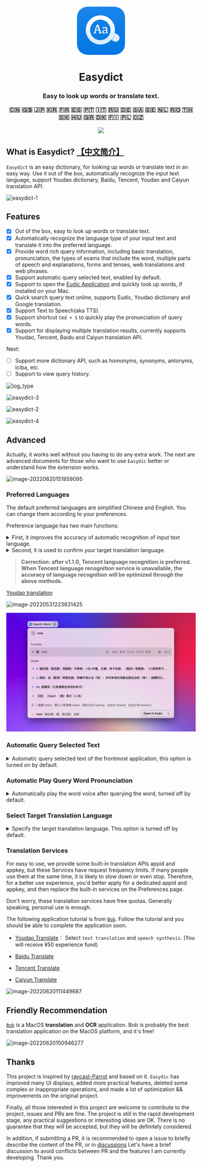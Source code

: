 <p align="center">
  <img src="assets/eudic-icon.png" height="128">
  <h1 align="center">Easydict</h1>
  <h3 align="center"> Easy to look up words or translate text.</p>
<p align="center">🇨🇳 🇬🇧 🇯🇵 🇰🇷 🇫🇷 🇪🇸 🇵🇹 🇮🇹 🇷🇺 🇩🇪 🇸🇦 🇸🇪 🇳🇱 🇷🇴 🇹🇭 🇸🇰 🇭🇺 🇬🇷 🇩🇰 🇫🇮 🇵🇱 🇨🇿</p>
</p>

<a title="Install Easy Dictionary Raycast Extension" href="https://www.raycast.com/isfeng/easydict#install">
    <img height="64" style="height: 64px" src="https://assets.raycast.com/isfeng/easydict/install_button@2x.png">
</a>

## What is Easydict? [【中文简介】](https://github.com/tisfeng/Raycast-Easydict/wiki)

`Easydict` is an easy dictionary, for looking up words or translate text in an easy way. Use it out of the box, automatically recognize the input text language, support Youdao dictionary, Baidu, Tencent, Youdao and Caiyun translation API.

![easydict-1](https://cdn.jsdelivr.net/gh/tisfeng/ImageBed@main/uPic/easydict-1.png)

## Features

- [x] Out of the box, easy to look up words or translate text.
- [x] Automatically recognize the language type of your input text and translate it into the preferred language.
- [x] Provide word rich query information, including basic translation, pronunciation, the types of exams that include the word, multiple parts of speech and explanations, forms and tenses, web translations and web phrases.
- [x] Support automatic query selected text, enabled by default.
- [x] Support to open the [Eudic Application](https://www.eudic.net/v4/en/app/eudic) and quickly look up words, if installed on your Mac.
- [x] Quick search query text online, supports Eudic, Youdao dictionary and Google translation.
- [x] Support Text to Speech(aka TTS).
- [x] Support shortcut `Cmd + S` to quickly play the pronunciation of query words.
- [x] Support for displaying multiple translation results, currently supports Youdao, Tencent, Baidu and Caiyun translation API.

Next:

- [ ] Support more dictionary API, such as homonyms, synonyms, antonyms, Iciba, etc.
- [ ] Support to view query history.

![log_type](https://cdn.jsdelivr.net/gh/tisfeng/ImageBed@main/uPic/log_type.png)

![easydict-3](https://cdn.jsdelivr.net/gh/tisfeng/ImageBed@main/uPic/easydict-3.png)

![easydict-2](https://cdn.jsdelivr.net/gh/tisfeng/ImageBed@main/uPic/easydict-2.png)

![easydict-4](https://cdn.jsdelivr.net/gh/tisfeng/ImageBed@main/uPic/easydict-4.png)

## Advanced

Actually, it works well without you having to do any extra work. The next are advanced documents for those who want to use `Easydic` better or understand how the extension works.

![image-20220620151959095](https://cdn.jsdelivr.net/gh/tisfeng/ImageBed@main/uPic/image-20220620151959095.png)

### Preferred Languages

The default preferred languages are simplified Chinese and English. You can change them according to your preferences.

Preference language has two main functions:

<details><summary> First, it improves the accuracy of automatic recognition of input text language. </summary>

<p>

Preference language will be given priority in order during automatic recognition. This is because some words may represent multiple languages at the same time, and the automatic recognition program cannot work as expected. In most cases, the automatic recognition of input text is very useful, except for very few special cases. For example, the English word `heel` will be automatically recognized into Dutch by Youdao translation, and then the translation results are not what we expect. At this time, if your `Easydict` preferred language contains English, it will be recognized into English first and translated correctly.

</p>

</details>

<details><summary> Second, it is used to confirm your target translation language.  </summary>

<p>

For example, if you input a sentence arbitrarily, it will be translated into the first preferred language. If the automatically recognized language is the same as your first preferred language, it will be automatically translated into the second preferred language.

</p>

</details>

> **Correction: after v1.1.0, Tencent language recognition is preferred. When Tencent language recognition service is unavailable, the accuracy of language recognition will be optimized through the above methods.**

[Youdao translation](https://fanyi.youdao.com/?keyfrom=dict2.top)

![image-20220531223631425](https://cdn.jsdelivr.net/gh/tisfeng/ImageBed@main/uPic/image-20220531223631425.png)

![heel](https://raw.githubusercontent.com/tisfeng/ImageBed/32a96a59e87d4954e42ec1da4c038ac4c2501193/uPic/heel.png)

### Automatic Query Selected Text

<details><summary> Automatic query selected text of the frontmost application, this option is turned on by default. </summary>

<p>

In order to better match the automatic selected text feature, it is a good idea to set a hotkey for `Easydic`, such as `Shift` + `Cmd ` + `E`, so that after selected the text, you can directly query words through the hotkey, which is very smooth and elegant.

</p>

</details>

### Automatic Play Query Word Pronunciation

<details><summary> Automatically play the word voice after querying the word, turned off by default. </summary>

<p>

Note that when this option is enabled, voice messages will be played automatically only if the content of the query is determined to be `good`, `look for`, `query`, etc. For other query contents, you can use the shortcut key `Cmd + S` to play voice.

Play voice content: English words are preferred to be pronounced in an online youdao dictionary, while others are pronounced using Youdao Translation's TTS service. Long text playback uses the say shell command.

</p>

</details>

### Select Target Translation Language

<details><summary> Specify the target translation language. This option is turned off by default. </summary>

<p>

By default, the extension will automatically select the preferred languages as the target translation language, but sometimes if you want to manually specify a supported language as the target language, you can turn on the option `Select Target Translation Language` on the preference page, and then you can temporarily select another target language in the action panel.

</p>

</details>

### Translation Services

For easy to use, we provide some built-in translation APIs appid and appkey, but these Services have request frequency limits. If many people use them at the same time, it is likely to slow down or even stop. Therefore, for a better use experience, you'd better apply for a dedicated appid and appkey, and then replace the built-in services on the Preferences page.

Don't worry, these translation services have free quotas. Generally speaking, personal use is enough.

The following application tutorial is from [`Bob`](https://ripperhe.gitee.io/bob/#/general/advance/service). Follow the tutorial and you should be able to complete the application soon.

- [Youdao Translate](https://ripperhe.gitee.io/bob/#/service/translate/youdao)： Select `text translation` and `speech synthesis`. (You will receive ¥50 experience fund)
- [Baidu Translate](https://ripperhe.gitee.io/bob/#/service/translate/baidu)

- [Tencent Translate](https://ripperhe.gitee.io/bob/#/service/translate/tencent)

- [Caiyun Translate](https://ripperhe.gitee.io/bob/#/service/translate/caiyun)

![image-20220620111449687](https://cdn.jsdelivr.net/gh/tisfeng/ImageBed@main/uPic/image-20220620111449687.png)

## Friendly Recommendation

[`Bob`](https://ripperhe.gitee.io/bob/#/) is a MacOS **translation** and **OCR** application. Bob is probably the best translation application on the MacOS platform, and it's free!

![image-20220620150946277](https://cdn.jsdelivr.net/gh/tisfeng/ImageBed@main/uPic/image-20220620150946277.png)

## Thanks

This project is inspired by [raycast-Parrot](https://github.com/Haojen/raycast-Parrot) and based on it. `Easydic` has improved many UI displays, added more practical features, deleted some complex or inappropriate operations, and made a lot of optimization && improvements on the original project.

Finally, all those interested in this project are welcome to contribute to the project, issues and PRs are fine. The project is still in the rapid development stage, any practical suggestions or interesting ideas are OK. There is no guarantee that they will be accepted, but they will be definitely considered.

In addition, if submitting a PR, it is recommended to open a issue to briefly describe the content of the PR, or in [discussions](https://github.com/tisfeng/Raycast-Easydict/discussions) Let's have a brief discussion to avoid conflicts between PR and the features I am currently developing. Thank you.
